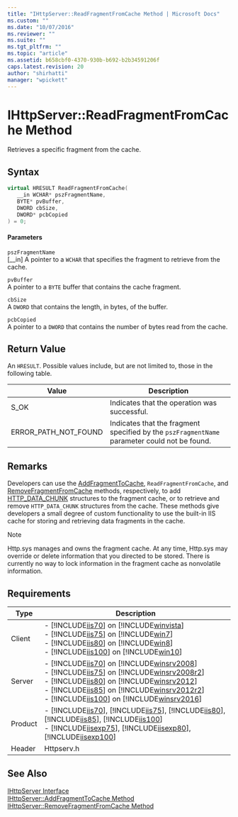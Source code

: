 ```yaml
---
title: "IHttpServer::ReadFragmentFromCache Method | Microsoft Docs"
ms.custom: ""
ms.date: "10/07/2016"
ms.reviewer: ""
ms.suite: ""
ms.tgt_pltfrm: ""
ms.topic: "article"
ms.assetid: b658cbf0-4370-930b-b692-b2b34591206f
caps.latest.revision: 20
author: "shirhatti"
manager: "wpickett"
---
```

# IHttpServer::ReadFragmentFromCache Method
Retrieves a specific fragment from the cache.  
  
## Syntax  
  
```cpp  
virtual HRESULT ReadFragmentFromCache(  
   __in WCHAR* pszFragmentName,  
   BYTE* pvBuffer,  
   DWORD cbSize,  
   DWORD* pcbCopied  
) = 0;  
```  
  
#### Parameters  
 `pszFragmentName`  
 [__in] A pointer to a `WCHAR` that specifies the fragment to retrieve from the cache.  
  
 `pvBuffer`  
 A pointer to a `BYTE` buffer that contains the cache fragment.  
  
 `cbSize`  
 A `DWORD` that contains the length, in bytes, of the buffer.  
  
 `pcbCopied`  
 A pointer to a `DWORD` that contains the number of bytes read from the cache.  
  
## Return Value  
 An `HRESULT`. Possible values include, but are not limited to, those in the following table.  
  
|Value|Description|  
|-----------|-----------------|  
|S_OK|Indicates that the operation was successful.|  
|ERROR_PATH_NOT_FOUND|Indicates that the fragment specified by the `pszFragmentName` parameter could not be found.|  
  
## Remarks  
 Developers can use the [AddFragmentToCache](../../../webdevelopment-reference\native-code-api\webdev-native-api-reference/ihttpserver-addfragmenttocache-method.md), `ReadFragmentFromCache`, and [RemoveFragmentFromCache](../../../webdevelopment-reference\native-code-api\webdev-native-api-reference/ihttpserver-removefragmentfromcache-method.md) methods, respectively, to add [HTTP_DATA_CHUNK](http://go.microsoft.com/fwlink/?LinkId=56011) structures to the fragment cache, or to retrieve and remove `HTTP_DATA_CHUNK` structures from the cache. These methods give developers a small degree of custom functionality to use the built-in IIS cache for storing and retrieving data fragments in the cache.  
  
> [!NOTE]
>  Http.sys manages and owns the fragment cache. At any time, Http.sys may override or delete information that you directed to be stored. There is currently no way to lock information in the fragment cache as nonvolatile information.  
  
## Requirements  
  
|Type|Description|  
|----------|-----------------|  
|Client|-   [!INCLUDE[iis70](../../../wmi-provider/includes/iis70-md.md)] on [!INCLUDE[winvista](../../../wmi-provider/includes/winvista-md.md)]<br />-   [!INCLUDE[iis75](../../../wmi-provider/includes/iis75-md.md)] on [!INCLUDE[win7](../../../wmi-provider/includes/win7-md.md)]<br />-   [!INCLUDE[iis80](../../../wmi-provider/includes/iis80-md.md)] on [!INCLUDE[win8](../../../wmi-provider/includes/win8-md.md)]<br />-   [!INCLUDE[iis100](../../../wmi-provider/includes/iis100-md.md)] on [!INCLUDE[win10](../../../wmi-provider/includes/win10-md.md)]|  
|Server|-   [!INCLUDE[iis70](../../../wmi-provider/includes/iis70-md.md)] on [!INCLUDE[winsrv2008](../../../wmi-provider/includes/winsrv2008-md.md)]<br />-   [!INCLUDE[iis75](../../../wmi-provider/includes/iis75-md.md)] on [!INCLUDE[winsrv2008r2](../../../wmi-provider/includes/winsrv2008r2-md.md)]<br />-   [!INCLUDE[iis80](../../../wmi-provider/includes/iis80-md.md)] on [!INCLUDE[winsrv2012](../../../wmi-provider/includes/winsrv2012-md.md)]<br />-   [!INCLUDE[iis85](../../../wmi-provider/includes/iis85-md.md)] on [!INCLUDE[winsrv2012r2](../../../wmi-provider/includes/winsrv2012r2-md.md)]<br />-   [!INCLUDE[iis100](../../../wmi-provider/includes/iis100-md.md)] on [!INCLUDE[winsrv2016](../../../wmi-provider/includes/winsrv2016-md.md)]|  
|Product|-   [!INCLUDE[iis70](../../../wmi-provider/includes/iis70-md.md)], [!INCLUDE[iis75](../../../wmi-provider/includes/iis75-md.md)], [!INCLUDE[iis80](../../../wmi-provider/includes/iis80-md.md)], [!INCLUDE[iis85](../../../wmi-provider/includes/iis85-md.md)], [!INCLUDE[iis100](../../../wmi-provider/includes/iis100-md.md)]<br />-   [!INCLUDE[iisexp75](../../../webdevelopment-reference\native-code-api\webdev-native-api-reference/includes/iisexp75-md.md)], [!INCLUDE[iisexp80](../../../webdevelopment-reference\native-code-api\webdev-native-api-reference/includes/iisexp80-md.md)], [!INCLUDE[iisexp100](../../../webdevelopment-reference\native-code-api\webdev-native-api-reference/includes/iisexp100-md.md)]|  
|Header|Httpserv.h|  
  
## See Also  
 [IHttpServer Interface](../../../webdevelopment-reference\native-code-api\webdev-native-api-reference/ihttpserver-interface.md)   
 [IHttpServer::AddFragmentToCache Method](../../../webdevelopment-reference\native-code-api\webdev-native-api-reference/ihttpserver-addfragmenttocache-method.md)   
 [IHttpServer::RemoveFragmentFromCache Method](../../../webdevelopment-reference\native-code-api\webdev-native-api-reference/ihttpserver-removefragmentfromcache-method.md)